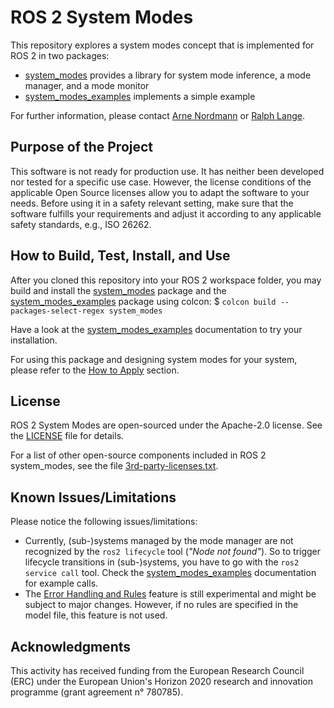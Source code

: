 # ROS 2 System Modes

This repository explores a system modes concept that is implemented for ROS 2 in two packages:
* [system_modes](./system_modes/) provides a library for system mode inference, a mode manager, and a mode monitor
* [system_modes_examples](./system_modes_examples/) implements a simple example

For further information, please contact [Arne Nordmann](https://github.com/norro) or [Ralph Lange](https://github.com/ralph-lange).

## Purpose of the Project

This software is not ready for production use. It has neither been developed nor
tested for a specific use case. However, the license conditions of the
applicable Open Source licenses allow you to adapt the software to your needs.
Before using it in a safety relevant setting, make sure that the software
fulfills your requirements and adjust it according to any applicable safety
standards, e.g., ISO 26262.

## How to Build, Test, Install, and Use

After you cloned this repository into your ROS 2 workspace folder, you may build and install the [system_modes](./system_modes/) package and the [system_modes_examples](./system_modes_examples/) package using colcon:
$ `colcon build --packages-select-regex system_modes`

Have a look at the [system_modes_examples](./system_modes_examples/) documentation to try your installation.

For using this package and designing system modes for your system, please refer to the [How to Apply](./system_modes/README.md#how-to-apply) section.

## License

ROS 2 System Modes are open-sourced under the Apache-2.0 license. See the
[LICENSE](LICENSE) file for details.

For a list of other open-source components included in ROS 2 system_modes,
see the file [3rd-party-licenses.txt](3rd-party-licenses.txt).

## Known Issues/Limitations

Please notice the following issues/limitations:

* Currently, (sub-)systems managed by the mode manager are not recognized by the `ros2 lifecycle` tool (*"Node not found"*). So to trigger lifecycle transitions in (sub-)systems, you have to go with the `ros2 service call` tool. Check the [system_modes_examples](./system_modes_examples/) documentation for example calls.
* The [Error Handling and Rules](./system_modes/README.md#error-handling-and-rules-experimental) feature is still experimental and might be subject to major changes. However, if no rules are specified in the model file, this feature is not used.

## Acknowledgments

This activity has received funding from the European Research Council (ERC) under the European Union's Horizon 2020 research and innovation programme (grant agreement n° 780785).
